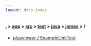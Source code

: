 ```yaml
---
layout: docs-index
---
```

#### [.](./../../../../../index) > [app](./../../../../index) > [src](./../../../index) > [test](./../../index) > [java](./../index) > [james](./index) > **/**

- [plusviewer / ExampleUnitTest](plusviewer/ExampleUnitTest)
